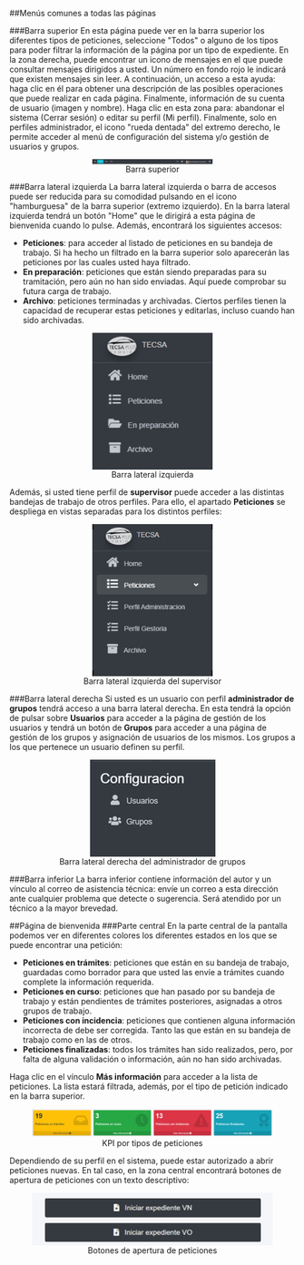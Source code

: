 ##Menús comunes a todas las páginas


###Barra superior
En esta página puede ver en la barra superior los diferentes tipos de peticiones, seleccione "Todos" o alguno de los tipos para poder filtrar la información de la página por un tipo de expediente. En la zona derecha, puede encontrar un icono de mensajes en el que puede consultar mensajes dirigidos a usted. Un número en fondo rojo le indicará que existen mensajes sin leer. A continuación, un acceso a esta ayuda: haga clic en él para obtener una descripción de las posibles operaciones que puede realizar en cada página. Finalmente, información de su cuenta de usuario (imagen y nombre). Haga clic en esta zona para: abandonar el sistema (Cerrar sesión) o editar su perfil (Mi perfil). Finalmente, solo en perfiles administrador, el icono "rueda dentada" del extremo derecho, le permite acceder al menú de configuración del sistema y/o gestión de usuarios y grupos.
<figure>
    <img src="public/assets/imagenes/ayudas/barrasuperior.jpg" alt="Barra superior" style="max-width: 50%; display: block;margin-left: auto;margin-right: auto;">
    <figcaption style="text-align: center;">Barra superior</figcaption>
</figure>

###Barra lateral izquierda
La barra lateral izquierda o barra de accesos puede ser reducida para su comodidad pulsando en el icono "hamburguesa" de la barra superior (extremo izquierdo).
En la barra lateral izquierda tendrá un botón "Home" que le dirigirá a esta página de bienvenida cuando lo pulse. Además, encontrará los siguientes accesos:
 - **Peticiones**: para acceder al listado de peticiones en su bandeja de trabajo. Si ha hecho un filtrado en la barra superior solo aparecerán las peticiones por las cuales usted haya filtrado.
 - **En preparación**: peticiones que están siendo preparadas para su tramitación, pero aún no han sido enviadas. Aquí puede comprobar su futura carga de trabajo.
 - **Archivo**: peticiones terminadas y archivadas. Ciertos perfiles tienen la capacidad de recuperar estas peticiones y editarlas, incluso cuando han sido archivadas. 

<figure>
    <img src="public/assets/imagenes/ayudas/barraizquierda.jpg" alt="Barra lateral izquierda" style="max-width: 50%; display: block;margin-left: auto;margin-right: auto;">
    <figcaption style="text-align: center;">Barra lateral izquierda</figcaption>
</figure>

Además, si usted tiene perfil de **supervisor** puede acceder a las distintas bandejas de trabajo de otros perfiles. Para ello, el apartado **Peticiones** se despliega en vistas separadas para los distintos perfiles:

<figure>
    <img src="public/assets/imagenes/ayudas/barrasupervisor.jpg" alt="Barra supervisor" style="max-width: 50%; display: block;margin-left: auto;margin-right: auto;">
    <figcaption style="text-align: center;">Barra lateral izquierda del supervisor</figcaption>
</figure>

###Barra lateral derecha
Si usted es un usuario con perfil **administrador de grupos** tendrá acceso a una barra lateral derecha. En esta tendrá la opción de pulsar sobre **Usuarios** para acceder a la página de gestión de los usuarios y tendrá un botón de **Grupos** para acceder a una página de gestión de los grupos y asignación de usuarios de los mismos. Los grupos a los que pertenece un usuario definen su perfil.
<figure>
    <img src="public/assets/imagenes/ayudas/barraleteralderecha.jpg" alt="Botones de expedientes" style="max-width: 100%; display: block;margin-left: auto;margin-right: auto;">
    <figcaption style="text-align: center;">Barra lateral derecha del administrador de grupos</figcaption>
</figure>

###Barra inferior
La barra inferior contiene información del autor y un vínculo al correo de asistencia técnica: envíe un correo a esta dirección ante cualquier problema que detecte o sugerencia. Será atendido por un técnico a la mayor brevedad.

##Página de bienvenida
###Parte central
En la parte central de la pantalla podemos ver en diferentes colores los diferentes estados en los que se puede encontrar una petición: 
- **Peticiones en trámites**: peticiones que están en su bandeja de trabajo, guardadas como borrador para que usted las envíe a trámites cuando complete la información requerida.
- **Peticiones en curso**: peticiones que han pasado por su bandeja de trabajo y están pendientes de trámites posteriores, asignadas a otros grupos de trabajo.
- **Peticiones con incidencia**: peticiones que contienen alguna información incorrecta de debe ser corregida. Tanto las que están en su bandeja de trabajo como en las de otros.
- **Peticiones finalizadas**: todos los trámites han sido realizados, pero, por falta de alguna validación o información, aún no han sido archivadas.
  
Haga clic en el vínculo **Más información** para acceder a la lista de peticiones. La lista estará filtrada, además, por el tipo de petición indicado en la barra superior.

<figure>
    <img src="public/assets/imagenes/ayudas/iniciopeticiones.jpg" alt="Botones de tipos de peticiones" style="max-width: 100%;">
    <figcaption style="text-align: center;">KPI por tipos de peticiones</figcaption>
</figure>

Dependiendo de su perfil en el sistema, puede estar autorizado a abrir peticiones nuevas. En tal caso, en la zona central encontrará botones de apertura de peticiones con un texto descriptivo:

<figure>
    <img src="public/assets/imagenes/ayudas/inicioexpedientes.jpg" alt="Botones de expedientes" style="max-width: 100%; display: block;margin-left: auto;margin-right: auto;">
    <figcaption style="text-align: center;">Botones de apertura de peticiones</figcaption>
</figure>
